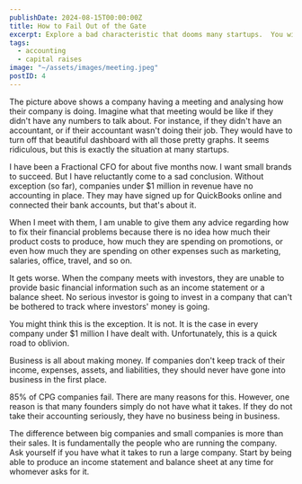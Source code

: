 ```yaml
---
publishDate: 2024-08-15T00:00:00Z
title: How to Fail Out of the Gate
excerpt: Explore a bad characteristic that dooms many startups.  You will not be able to make any progress or grow if your financial hygiene is poor.
tags:
  - accounting
  - capital raises
image: "~/assets/images/meeting.jpeg"
postID: 4
---
```


The picture above shows a company having a meeting and analysing how their company is doing.  Imagine what that meeting would be like if they didn't have any numbers to talk about.  For instance, if they didn't have an accountant, or if their accountant wasn't doing their job.  They would have to turn off that beautiful dashboard with all those pretty graphs.  It seems ridiculous, but this is exactly the situation at many startups.

I have been a Fractional CFO for about five months now.  I want small brands to succeed.  But I have reluctantly come to a sad conclusion.  Without exception (so far),  companies under $1 million in revenue have no accounting in place.  They may have signed up for QuickBooks online and connected their bank accounts, but that's about it.

When I meet with them, I am unable to give them any advice regarding how to fix their financial problems because there is no idea how much their product costs to produce, how much they are spending on promotions, or even how much they are spending on other expenses such as marketing, salaries, office, travel, and so on.

It gets worse.  When the company meets with investors, they are unable to provide basic financial information such as an income statement or a balance sheet.  No serious investor is going to invest in a company that can't be bothered to track where investors' money is going.

You might think this is the exception.  It is not.  It is the case in every company under $1 million I have dealt with.  Unfortunately, this is a quick road to oblivion.  

Business is all about making money.  If companies don't keep track of their income, expenses, assets, and liabilities, they should never have gone into business in the first place.

85% of CPG companies fail.  There are many reasons for this.  However, one reason is that many founders simply do not have what it takes.  If they do not take their accounting seriously, they have no business being in business.

The difference between big companies and small companies is more than their sales.  It is fundamentally the people who are running the company.  Ask yourself if you have what it takes to run a large company.   Start by being able to produce an income statement and balance sheet at any time for whomever asks for it.

